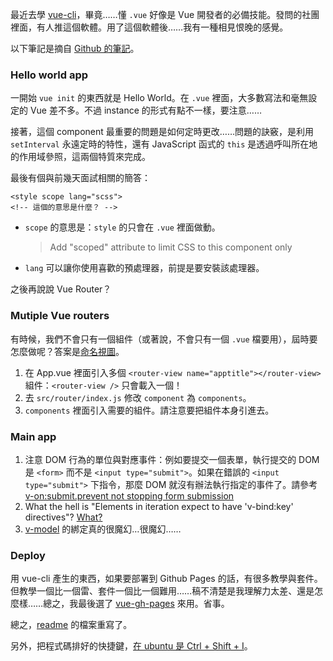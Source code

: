 最近去學 [vue-cli](https://github.com/vuejs/vue-cli)，畢竟……懂 `.vue` 好像是 Vue 開發者的必備技能。發問的社團裡面，有人推這個軟體。用了這個軟體後……我有一種相見恨晚的感覺。

以下筆記是摘自 [Github 的筆記](https://github.com/iigmir/todolist-with-vuecli/tree/master/note)。

### Hello world app

一開始 `vue init` 的東西就是 Hello World。在 `.vue` 裡面，大多數寫法和毫無設定的 Vue 差不多。不過 instance 的形式有點不一樣，要注意……

接著，這個 component 最重要的問題是如何定時更改……問題的訣竅，是利用 `setInterval` 永遠定時的特性，還有 JavaScript 函式的 `this` 是透過呼叫所在地的作用域參照，這兩個特質來完成。

最後有個與前幾天面試相關的簡答：

```
<style scope lang="scss">
<!-- 這個的意思是什麼？ -->
```

* `scope` 的意思是：`style` 的只會在 `.vue` 裡面做動。 <blockquote>Add "scoped" attribute to limit CSS to this component only</blockquote>
* `lang` 可以讓你使用喜歡的預處理器，前提是要安裝該處理器。

之後再說說 Vue Router？

### Mutiple Vue routers

有時候，我們不會只有一個組件（或著說，不會只有一個 `.vue` 檔要用），屆時要怎麼做呢？答案是[命名視圖](https://router.vuejs.org/zh-cn/essentials/named-views.html)。

1. 在 App.vue 裡面引入多個 `<router-view name="apptitle"></router-view>` 組件：`<router-view />` 只會載入一個！
2. 去 `src/router/index.js` 修改 `component` 為 `components`。
3. `components` 裡面引入需要的組件。請注意要把組件本身引進去。

### Main app

1. 注意 DOM 行為的單位與對應事件：例如要提交一個表單，執行提交的 DOM 是 `<form>` 而不是 `<input type="submit">`。如果在錯誤的 `<input type="submit">` 下指令，那麼 DOM 就沒有辦法執行指定的事件了。請參考 [v-on:submit.prevent not stopping form submission](https://stackoverflow.com/questions/40837936/v-onsubmit-prevent-not-stopping-form-submission)
2. What the hell is "Elements in iteration expect to have 'v-bind:key' directives"? [What?](https://vuejs.org/v2/guide/list.html#v-for-with-a-Component)
3. [v-model](https://vuejs.org/v2/guide/forms.html) 的綁定真的很魔幻…很魔幻……

### Deploy

用 vue-cli 產生的東西，如果要部署到 Github Pages 的話，有很多教學與套件。但教學一個比一個雷、套件一個比一個難用……稿不清楚是我理解力太差、還是怎麼樣……總之，我最後選了 [vue-gh-pages](https://www.npmjs.com/package/vue-gh-pages) 來用。省事。

總之，[readme](https://github.com/iigmir/todolist-with-vuecli/blob/master/README.md) 的檔案重寫了。

另外，把程式碼排好的快捷鍵，[在 ubuntu 是 Ctrl + Shift + I](https://stackoverflow.com/questions/29973357/how-do-you-format-code-in-visual-studio-code-vscode)。